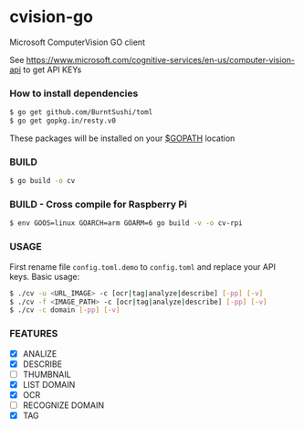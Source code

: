# cvision-go
Microsoft ComputerVision GO client

See https://www.microsoft.com/cognitive-services/en-us/computer-vision-api to get API KEYs

### How to install dependencies
```sh
$ go get github.com/BurntSushi/toml
$ go get gopkg.in/resty.v0
```
These packages will be installed on your [$GOPATH](https://golang.org/doc/install#install) location

### BUILD
```sh
$ go build -o cv
```

### BUILD - Cross compile for Raspberry Pi
```sh
$ env GOOS=linux GOARCH=arm GOARM=6 go build -v -o cv-rpi
```

### USAGE
First rename file `config.toml.demo` to `config.toml` and replace your API keys.
Basic usage: 
```sh
$ ./cv -u <URL_IMAGE> -c [ocr|tag|analyze|describe] [-pp] [-v]
$ ./cv -f <IMAGE_PATH> -c [ocr|tag|analyze|describe] [-pp] [-v]
$ ./cv -c domain [-pp] [-v]
```

### FEATURES
- [x] ANALIZE
- [x] DESCRIBE
- [ ] THUMBNAIL
- [x] LIST DOMAIN
- [x] OCR
- [ ] RECOGNIZE DOMAIN
- [x] TAG
